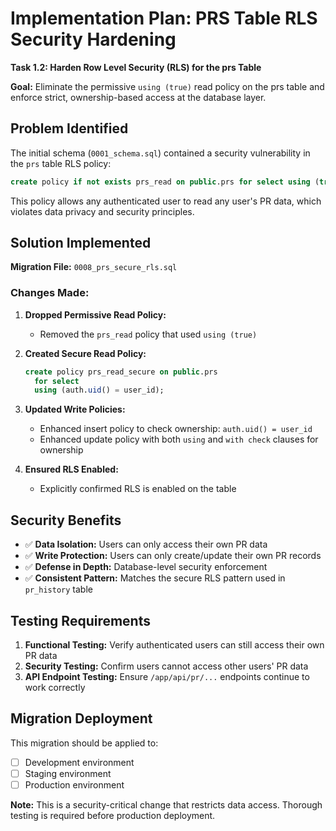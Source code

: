 # Implementation Plan: PRS Table RLS Security Hardening

**Task 1.2: Harden Row Level Security (RLS) for the prs Table**

**Goal:** Eliminate the permissive `using (true)` read policy on the prs table and enforce strict, ownership-based access at the database layer.

## Problem Identified

The initial schema (`0001_schema.sql`) contained a security vulnerability in the `prs` table RLS policy:

```sql
create policy if not exists prs_read on public.prs for select using (true);
```

This policy allows any authenticated user to read any user's PR data, which violates data privacy and security principles.

## Solution Implemented

**Migration File:** `0008_prs_secure_rls.sql`

### Changes Made:

1. **Dropped Permissive Read Policy:**
   - Removed the `prs_read` policy that used `using (true)`

2. **Created Secure Read Policy:**
   ```sql
   create policy prs_read_secure on public.prs
     for select
     using (auth.uid() = user_id);
   ```

3. **Updated Write Policies:**
   - Enhanced insert policy to check ownership: `auth.uid() = user_id`
   - Enhanced update policy with both `using` and `with check` clauses for ownership

4. **Ensured RLS Enabled:**
   - Explicitly confirmed RLS is enabled on the table

## Security Benefits

- ✅ **Data Isolation:** Users can only access their own PR data
- ✅ **Write Protection:** Users can only create/update their own PR records  
- ✅ **Defense in Depth:** Database-level security enforcement
- ✅ **Consistent Pattern:** Matches the secure RLS pattern used in `pr_history` table

## Testing Requirements

1. **Functional Testing:** Verify authenticated users can still access their own PR data
2. **Security Testing:** Confirm users cannot access other users' PR data
3. **API Endpoint Testing:** Ensure `/app/api/pr/...` endpoints continue to work correctly

## Migration Deployment

This migration should be applied to:
- [ ] Development environment
- [ ] Staging environment  
- [ ] Production environment

**Note:** This is a security-critical change that restricts data access. Thorough testing is required before production deployment.
